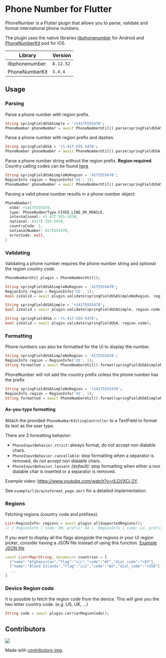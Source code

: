 # Phone Number for Flutter

PhoneNumber is a Flutter plugin that allows you to parse, validate and format international phone numbers.

The plugin uses the native libraries [libphonenumber](https://github.com/google/libphonenumber) for Android and [PhoneNumberKit](https://github.com/marmelroy/PhoneNumberKit) pod for iOS.

| Library        | Version   |
| -------------- | --------- |
| libphonenumber | `8.12.52` |
| PhoneNumberKit | `3.4.4`   |

## Usage

### Parsing

Parse a phone number with region prefix.

```dart
String springFieldUSASimple = '+14175555470';
PhoneNumber phoneNumber = await PhoneNumberUtil().parse(springFieldUSASimple);
```

Parse a phone number with region prefix and dashes.

```dart
String springFieldUSA = '+1-417-555-5470';
PhoneNumber phoneNumber = await PhoneNumberUtil().parse(springFieldUSA);
```

Parse a phone number string without the region prefix. **Region required**. Country calling codes can be found [here](https://en.wikipedia.org/wiki/List_of_country_calling_codes)

```dart
String springFieldUSASimpleNoRegion = '4175555470';
RegionInfo region = RegionInfo('US', 1);
PhoneNumber phoneNumber = await PhoneNumberUtil().parse(springFieldUSASimpleNoRegion, region: region);
```

Parsing a valid phone number results in a phone number object:

```dart
PhoneNumber{
  e164: +14175555470,
  type: PhoneNumberType.FIXED_LINE_OR_MOBILE,
  international: +1 417-555-5470,
  national: (417) 555-5470,
  countryCode: 1,
  nationalNumber: 4175555470,
  errorCode: null,
}
```

### Validating

Validating a phone number requires the phone number string and optional the region country code.

```dart
PhoneNumberUtil plugin = PhoneNumberUtil();

String springFieldUSASimpleNoRegion = '4175555470';
RegionInfo region = RegionInfo('US', 1);
bool isValid = await plugin.validate(springFieldUSASimpleNoRegion, region.code);

String springFieldUSASimple = '+14175555470';
bool isValid = await plugin.validate(springFieldUSASimple, region.code);

String springFieldUSA = '+1-417-555-5470';
bool isValid = await plugin.validate(springFieldUSA, region.code);
```

### Formatting

Phone numbers can also be formatted for the UI to display the number.

```dart
String springFieldUSASimpleNoRegion = '4175555470';
RegionInfo region = RegionInfo('US', 1);
String formatted = await PhoneNumberUtil().format(springFieldUSASimpleNoRegion, region.code); // (417) 555-5470
```

PhoneNumber will not add the country prefix unless the phone number has the prefix

```dart
String springFieldUSASimpleNoRegion = '+14175555470';
RegionInfo region = RegionInfo('US', 1);
String formatted = await PhoneNumberUtil().format(springFieldUSASimpleNoRegion, region.code); // +1 (417) 555-5470
```

#### As-you-type formatting

Attach the provided `PhoneNumberEditingController` to a TextField to format its text as the user type.

There are 3 formatting behavior:

- `PhoneInputBehavior.strict`: always format, do not accept non dialable chars.
- `PhoneInputBehavior.cancellable`: stop formatting when a separator is removed, do not accept non dialable chars.
- `PhoneInputBehavior.lenient` _(default)_: stop formatting when either a non dialable char is inserted or a separator is removed.

Example video: https://www.youtube.com/watch?v=rlLGVXCi-2Y.

See `example/lib/autoformat_page.dart` for a detailed implementation.

### Regions

Fetching regions (country code and prefixes).

```dart
List<RegionInfo> regions = await plugin.allSupportedRegions();
// [ RegionInfo { code: IM, prefix: 44 }, RegionInfo { code: LU, prefix: 352 }, ... ]
```

If you want to display all the flags alongside the regions in your UI region picker, consider having a JSON file instead of using this function. [Example JSON file](https://gist.githubusercontent.com/DmytroLisitsyn/1c31186e5b66f1d6c52da6b5c70b12ad/raw/01b1af9b267471818f4f8367852bd4a2814cbae6/country_dial_info.json)

```dart
const List<Map<String, dynamic>> countries = [
  {"name":"Afghanistan","flag":"🇦🇫","code":"AF","dial_code":"+93"},
  {"name":"Åland Islands","flag":"🇦🇽","code":"AX","dial_code":"+358"},
  ...
]
```

### Device Region code

It is possible to fetch the region code from the device. This will give you the two letter country code. (e.g. US, UK, ...)

```dart
String code = await plugin.carrierRegionCode();
```

## Contributors

<a href="https://github.com/nashfive/phone_number/graphs/contributors">
  <img src="https://contributors-img.web.app/image?repo=nashfive/phone_number" />
</a>

Made with [contributors-img](https://contributors-img.web.app).
